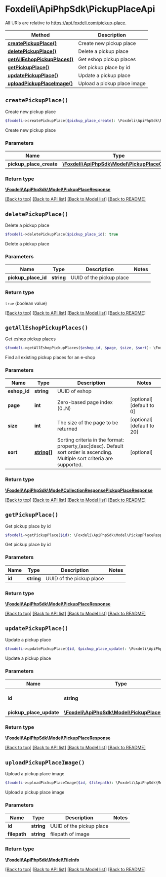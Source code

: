 # Foxdeli\ApiPhpSdk\PickupPlaceApi

All URIs are relative to https://api.foxdeli.com/pickup-place.

Method | Description
------------- | -------------
[**createPickupPlace()**](PickupPlace.md#createPickupPlace) | Create new pickup place
[**deletePickupPlace()**](PickupPlace.md#deletePickupPlace) | Delete a pickup place
[**getAllEshopPickupPlaces()**](PickupPlace.md#getAllEshopPickupPlaces) | Get eshop pickup places
[**getPickupPlace()**](PickupPlace.md#getPickupPlace)  | Get pickup place by id
[**updatePickupPlace()**](PickupPlace.md#updatePickupPlace) | Update a pickup place
[**uploadPickupPlaceImage()**](PickupPlace.md#uploadPickupPlaceImage) | Upload a pickup place image


## `createPickupPlace()`

Create new pickup place

```php
$foxdeli->createPickupPlace($pickup_place_create): \Foxdeli\ApiPhpSdk\Model\PickupPlaceResponse
```

Create new pickup place

### Parameters

Name | Type | Description  | Notes
------------- | ------------- | ------------- | -------------
 **pickup_place_create** | [**\Foxdeli\ApiPhpSdk\Model\PickupPlaceCreate**](Model/PickupPlaceCreate.md)|  |

### Return type

[**\Foxdeli\ApiPhpSdk\Model\PickupPlaceResponse**](Model/PickupPlaceResponse.md)

[[Back to top]](#) [[Back to API list]](../../README.md#endpoints)
[[Back to Model list]](../../README.md#models)
[[Back to README]](../../README.md)

## `deletePickupPlace()`

Delete a pickup place

```php
$foxdeli->deletePickupPlace($pickup_place_id): true
```

Delete a pickup place

### Parameters

Name | Type | Description  | Notes
------------- | ------------- | ------------- | -------------
 **pickup_place_id** | **string**| UUID of the pickup place |

### Return type

`true` (boolean value)

[[Back to top]](#) [[Back to API list]](../../README.md#endpoints)
[[Back to Model list]](../../README.md#models)
[[Back to README]](../../README.md)

## `getAllEshopPickupPlaces()`

Get eshop pickup places

```php
$foxdeli->getAllEshopPickupPlaces($eshop_id, $page, $size, $sort): \Foxdeli\ApiPhpSdk\Model\CollectionResponsePickupPlaceResponse
```

Find all existing pickup places for an e-shop

### Parameters

Name | Type | Description  | Notes
------------- | ------------- | ------------- | -------------
 **eshop_id** | **string**| UUID of eshop |
 **page** | **int**| Zero-based page index (0..N) | [optional] [default to 0]
 **size** | **int**| The size of the page to be returned | [optional] [default to 20]
 **sort** | [**string[]**](Model/string.md)| Sorting criteria in the format: property,(asc\|desc). Default sort order is ascending. Multiple sort criteria are supported. | [optional]

### Return type

[**\Foxdeli\ApiPhpSdk\Model\CollectionResponsePickupPlaceResponse**](Model/CollectionResponsePickupPlaceResponse.md)

[[Back to top]](#) [[Back to API list]](../../README.md#endpoints)
[[Back to Model list]](../../README.md#models)
[[Back to README]](../../README.md)

## `getPickupPlace()`

Get pickup place by id

```php
$foxdeli->getPickupPlace($id): \Foxdeli\ApiPhpSdk\Model\PickupPlaceResponse
```

Get pickup place by id

### Parameters

Name | Type | Description  | Notes
------------- | ------------- | ------------- | -------------
 **id** | **string**| UUID of the pickup place |

### Return type

[**\Foxdeli\ApiPhpSdk\Model\PickupPlaceResponse**](Model/PickupPlaceResponse.md)

[[Back to top]](#) [[Back to API list]](../../README.md#endpoints)
[[Back to Model list]](../../README.md#models)
[[Back to README]](../../README.md)

## `updatePickupPlace()`

Update a pickup place

```php
$foxdeli->updatePickupPlace($id, $pickup_place_update): \Foxdeli\ApiPhpSdk\Model\PickupPlaceResponse
```

Update a pickup place

### Parameters

Name | Type | Description  | Notes
------------- | ------------- | ------------- | -------------
 **id** | **string**| UUID of the pickup place |
 **pickup_place_update** | [**\Foxdeli\ApiPhpSdk\Model\PickupPlaceUpdate**](Model/PickupPlaceUpdate.md)|  |

### Return type

[**\Foxdeli\ApiPhpSdk\Model\PickupPlaceResponse**](Model/PickupPlaceResponse.md)

[[Back to top]](#) [[Back to API list]](../../README.md#endpoints)
[[Back to Model list]](../../README.md#models)
[[Back to README]](../../README.md)

## `uploadPickupPlaceImage()`

Upload a pickup place image

```php
$foxdeli->uploadPickupPlaceImage($id, $filepath): \Foxdeli\ApiPhpSdk\Model\FileInfo
```

Upload a pickup place image

### Parameters

Name | Type | Description  | Notes
------------- | ------------- | ------------- | -------------
 **id** | **string**| UUID of the pickup place |
 **filepath** |**string**| filepath of image |

### Return type

[**\Foxdeli\ApiPhpSdk\Model\FileInfo**](Model/FileInfo.md)

[[Back to top]](#) [[Back to API list]](../../README.md#endpoints)
[[Back to Model list]](../../README.md#models)
[[Back to README]](../../README.md)

